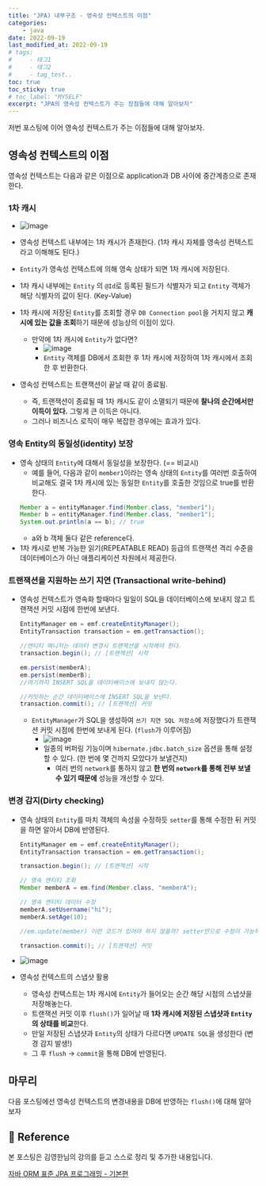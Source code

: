 ```yaml
---
title: "JPA) 내부구조 - 영속성 컨텍스트의 이점"
categories: 
    - java
date: 2022-09-19
last_modified_at: 2022-09-19
# tags:
#     - 태그1
#     - 태그2
#     - tag_test..
toc: true
toc_sticky: true
# toc_label: "MYSELF"
excerpt: "JPA의 영속성 컨텍스트가 주는 장점들에 대해 알아보자"
---
```


저번 포스팅에 이어 영속성 컨텍스트가 주는 이점들에 대해 알아보자.

## 영속성 컨텍스트의 이점

영속성 컨텍스트는 다음과 같은 이점으로 application과 DB 사이에 중간계층으로 존재한다.

### 1차 캐시
- ![image](https://user-images.githubusercontent.com/36228833/191070952-667d8625-8a28-438e-ae2e-ecf67b75437e.png)
- 영속성 컨텍스트 내부에는 1차 캐시가 존재한다. (1차 캐시 자체를 영속성 컨텍스트 라고 이해해도 된다.)
- `Entity`가 영속성 컨텍스트에 의해 영속 상태가 되면 1차 캐시에 저장된다.
- 1차 캐시 내부에는 `Entity` 의 `@Id`로 등록된 필드가 식별자가 되고 `Entity` 객체가 해당 식별자의 값이 된다. (Key-Value)
- 1차 캐시에 저장된 `Entity`를 조회할 경우 `DB Connection pool`을 거치지 않고 **캐시에 있는 값을 조회**하기 때문에 성능상의 이점이 있다.
  - 만약에 1차 캐시에 `Entity`가 없다면?
    - ![image](https://user-images.githubusercontent.com/36228833/191071009-6f68a82e-21e6-49fa-9451-685f3e3c2f66.png)
    - `Entity` 객체를 DB에서 조회한 후 1차 캐시에 저장하여 1차 캐시에서 조회 한 후 반환한다.

- 영속성 컨텍스트는 트랜잭션이 끝날 때 같이 종료됨.
  - 즉, 트랜잭션이 종료될 때 1차 캐시도 같이 소멸되기 때문에 **찰나의 순간에서만 이득이 있다.** 그렇게 큰 이득은 아니다.
  - 그러나 비즈니스 로직이 매우 복잡한 경우에는 효과가 있다.

### 영속 Entity의 동일성(identity) 보장
- 영속 상태의 `Entity`에 대해서 동일성을 보장한다. (== 비교시)
  - 예를 들어, 다음과 같이 `member1`이라는 영속 상태의 `Entity`를 여러번 호출하여 비교해도 결국 1차 캐시에 있는 동일한 `Entity`를 호출한 것임으로 true를 반환한다.
  ```java
  Member a = entityManager.find(Member.class, "member1");
  Member b = entityManager.find(Member.class, "member1");
  System.out.println(a == b); // true
  ```
  - a와 b 객체 둘다 같은 reference다.
- 1차 캐시로 반복 가능한 읽기(REPEATABLE READ) 등급의 트랜잭션 격리 수준을 데이터베이스가 아닌 애플리케이션 차원에서 제공한다.


### 트랜잭션을 지원하는 쓰기 지연 (Transactional write-behind)
- 영속성 컨텍스트가 영속화 할때마다 일일이 SQL을 데이터베이스에 보내지 않고 트랜잭션 커밋 시점에 한번에 보낸다.
  ```java
  EntityManager em = emf.createEntityManager();
  EntityTransaction transaction = em.getTransaction();

  //엔티티 매니저는 데이터 변경시 트랜잭션을 시작해야 한다.
  transaction.begin(); // [트랜잭션] 시작

  em.persist(memberA);
  em.persist(memberB);
  //여기까지 INSERT SQL을 데이터베이스에 보내지 않는다.

  //커밋하는 순간 데이터베이스에 INSERT SQL을 보낸다.
  transaction.commit(); // [트랜잭션] 커밋
  ```
  - `EntityManager`가 SQL을 생성하여 `쓰기 지연 SQL 저장소`에 저장했다가 트랜잭션 커밋 시점에 한번에 보내게 된다. (`flush`가 이루어짐)
    - ![image](https://user-images.githubusercontent.com/36228833/191071261-82be7ea0-9901-4e20-9877-f86539c77df8.png)
    - 일종의 버퍼링 기능이며 `hibernate.jdbc.batch_size` 옵션을 통해 설정할 수 있다. (한 번에 몇 건까지 모았다가 보낼건지)
      - 여러 번의 `network`를 통하지 않고 **한 번의 `network`를 통해 전부 보낼 수 있기 때문에** 성능을 개선할 수 있다.


### 변경 감지(Dirty checking)
- 영속 상태의 `Entity`를 마치 객체의 속성을 수정하듯 `setter`를 통해 수정한 뒤 커밋을 하면 알아서 DB에 반영된다.

  ```java
  EntityManager em = emf.createEntityManager();
  EntityTransaction transaction = em.getTransaction();

  transaction.begin(); // [트랜잭션] 시작

  // 영속 엔티티 조회
  Member memberA = em.find(Member.class, "memberA");

  // 영속 엔티티 데이터 수정
  memberA.setUsername("hi");
  memberA.setAge(10);

  //em.update(member) 이런 코드가 있어야 하지 않을까? setter만으로 수정이 가능하다?

  transaction.commit(); // [트랜잭션] 커밋
  ```

- ![image](https://user-images.githubusercontent.com/36228833/191071384-9df17b61-0f3a-4999-b4d4-efc5026bd65f.png)
- 영속성 컨텍스트의 스냅샷 활용
  - 영속성 컨텍스트는 1차 캐시에 `Entity`가 들어오는 순간 해당 시점의 스냅샷을 저장해놓는다.
  - 트랜잭션 커밋 이후 `flush()`가 일어날 때 **1차 캐시에 저장된 스냅샷과 `Entity`의 상태를 비교**한다.
  - 만일 저장된 스냅샷과 `Entity`의 상태가 다르다면 `UPDATE SQL`을 생성한다 (변경 감지 발생!)
  - 그 후 `flush` -> `commit`을 통해 DB에 반영된다.


## 마무리
다음 포스팅에선 영속성 컨텍스트의 변경내용을 DB에 반영하는 `flush()`에 대해 알아보자

## 📣 Reference
본 포스팅은 김영한님의 강의를 듣고 스스로 정리 및 추가한 내용입니다.

[자바 ORM 표준 JPA 프로그래밍 - 기본편](https://www.inflearn.com/course/ORM-JPA-Basic/dashboard)<br/>
